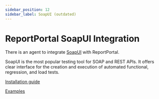 ```yaml
---
sidebar_position: 12
sidebar_label: SoapUI (outdated)
---
```


# ReportPortal SoapUI Integration

There is an agent to integrate [SoapUI](https://www.soapui.org/) with ReportPortal.

SoapUI is the most popular testing tool for SOAP and REST APIs. It offers clear interface for the creation and execution of automated functional, regression, and load tests.

[Installation guide](https://github.com/reportportal/agent-java-soapui#readme)

[Examples](https://github.com/reportportal/examples-java/tree/master/example-soapui/project)
